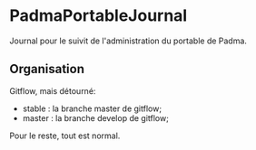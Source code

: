 PadmaPortableJournal
====================

Journal pour le suivit de l'administration du portable de Padma.


Organisation
------------

Gitflow, mais détourné:

- stable : la branche master de gitflow;
- master : la branche develop de gitflow;


Pour le reste, tout est normal.

